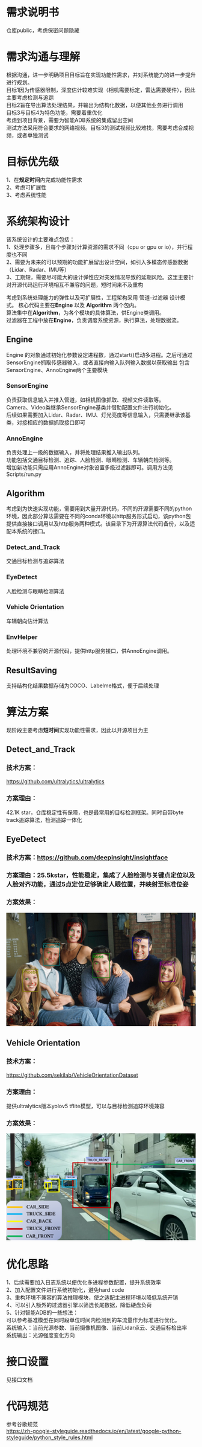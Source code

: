 # 需求说明书
仓库public，考虑保密问题隐藏

# 需求沟通与理解
根据沟通，进一步明确项目目标旨在实现功能性需求，并对系统能力的进一步提升进行规划。  
目标1因为传感器限制，深度估计较难实现（相机需要标定，雷达需要硬件），因此主要考虑检测与追踪  
目标2旨在导出算法处理结果，并输出为结构化数据，以便其他业务进行调用  
目标3与目标4为特色功能，需要着重优化  
考虑到项目背景，需要为智能ADB系统的集成留出空间  
测试方法采用符合要求的网络视频。目标3的测试视频比较难找，需要考虑合成视频，或者单独测试  

# 目标优先级
1、在**规定时间**内完成功能性需求  
2、考虑可扩展性  
3、考虑系统性能  

# 系统架构设计
该系统设计的主要难点包括：  
1、处理步骤多，且每个步骤对计算资源的需求不同（cpu or gpu or io），并行程度也不同  
2、需要为未来的可以预期的功能扩展留出设计空间，如引入多模态传感器数据（Lidar、Radar、IMU等）  
3、工期短，需要尽可能大的设计弹性应对突发情况导致的延期风险。这里主要针对开源代码运行环境相互不兼容的问题，短时间来不及重构  

考虑到系统处理能力的弹性以及可扩展性，工程架构采用 管道-过滤器 设计模式。
核心代码主要在**Engine** 以及 **Algorithm** 两个包内。  
算法集中在**Algorithm**，为各个模块的具体算法，供Engine类调用。  
过滤器在工程中放在**Engine**，负责调度系统资源，执行算法，处理数据流。

## Engine 
Engine 的对象通过初始化参数设定进程数，通过start()启动多进程。之后可通过SensorEngine抓取传感器输入，或者直接向输入队列输入数据以获取输出
包含SensorEngine、AnnoEngine两个主要模块   
### SensorEngine
负责获取信息输入并推入管道，如相机图像抓取、视频文件读取等。  
Camera、Video类继承SensorEngine基类并借助配置文件进行初始化。  
后续如果需要加入Lidar、Radar、IMU、灯光亮度等信息输入，只需要继承该基类，对接相应的数据抓取接口即可  
### AnnoEngine
负责处理上一级的数据输入，并将处理结果推入输出队列。  
功能包括交通目标检测、追踪、人脸检测、眼睛检测、车辆朝向检测等。  
增加新功能只需应用AnnoEngine对象设置多级过滤器即可。调用方法见Scripts/run.py  

## Algorithm 
考虑到为快速实现功能，需要用到大量开源代码，不同的开源需要不同的python环境，因此部分算法需要在不同的conda环境以http服务形式启动，该python包提供直接接口调用以及http服务两种模式。该目录下为开源算法代码备份，以及适配本系统的接口。
### Detect_and_Track
交通目标检测与追踪算法
### EyeDetect  
人脸检测与眼睛检测算法  
### Vehicle Orientation
车辆朝向估计算法  
### EnvHelper
处理环境不兼容的开源代码，提供http服务接口，供AnnoEngine调用。  


## ResultSaving
支持结构化结果数据存储为COCO、Labelme格式，便于后续处理

# 算法方案
现阶段主要考虑**短时间**实现功能性需求，因此以开源项目为主
## Detect_and_Track
### 技术方案：
https://github.com/ultralytics/ultralytics  
### 方案理由：
42.1K star，仓库稳定性有保障，也是最常用的目标检测框架。同时自带byte track追踪算法，检测追踪一体化

## EyeDetect
### 技术方案：https://github.com/deepinsight/insightface
### 方案理由：25.5kstar，性能稳定，集成了人脸检测与关键点定位以及人脸对齐功能，通过5点定位足够确定人眼位置，并映射至标准位姿
### 方案效果：
![eye_detect](imgs/vehicle_orientation.png)


## Vehicle Orientation
### 技术方案：
https://github.com/sekilab/VehicleOrientationDataset  
### 方案理由：
提供ultralytics版本yolov5 tflite模型，可以与目标检测追踪环境兼容  
### 方案效果：
![eye_detect](imgs/eye_detect.png)

# 优化思路
1、后续需要加入日志系统以便优化多进程参数配置，提升系统效率  
2、加入配置文件进行系统初始化，避免hard code  
3、重构环境不兼容的算法推理模块，使之适配主进程环境以降低系统开销  
4、可以引入额外的过滤器引擎以筛选长尾数据，降低硬盘负荷  
5、针对智能ADB的一些想法：  
可以参考基准模型在同时段单位时间内检测到的车流量作为标准进行优化。  
系统输入：当前光源参数、当前摄像机图像、当前Lidar点云、交通目标检出率  
系统输出：光源强度变化方向  


# 接口设置
见接口文档

# 代码规范
参考谷歌规范  
https://zh-google-styleguide.readthedocs.io/en/latest/google-python-styleguide/python_style_rules.html  







